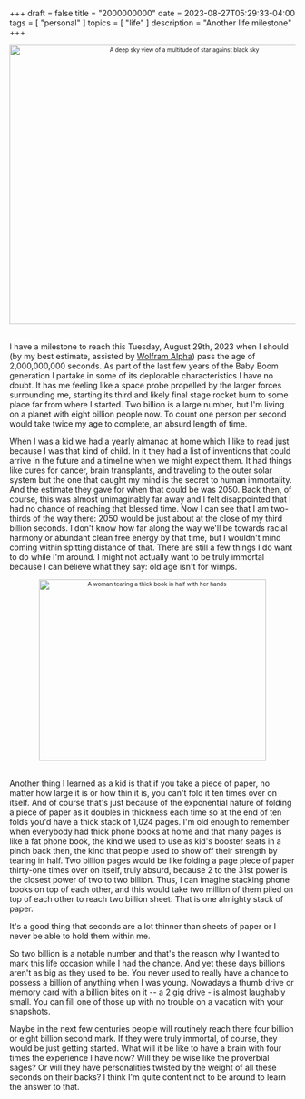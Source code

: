 +++
draft = false
title = "2000000000"
date = 2023-08-27T05:29:33-04:00
tags = [
  "personal"
]
topics = [
  "life"
]
description = "Another life milestone"
+++

<div align="center" style="font-size:x-small"><img src="https://milkfish08.s3.amazonaws.com/photo/blog/abovethefold/26829267114_2a84c285e7_c.jpg" alt="A deep sky view of a multitude of star against black sky" title="Hubble Friday - Heavy Metal Stars" width="600" height="492" /></div><br clear="all" />

I have a milestone to reach this Tuesday, August 29th, 2023 when I should (by my best estimate, assisted by [Wolfram Alpha](https://www.wolframalpha.com/)) pass the age of 2,000,000,000 seconds. 
As part of the last few years of the Baby Boom generation I partake in some of its deplorable characteristics I have no doubt. 
It has me feeling like a space probe propelled by the larger forces surrounding me, starting its third and likely final stage rocket burn to some place far from where I started. 
Two billion is a large number, but I'm living on a planet with eight billion people now. 
To count one person per second would take twice my age to complete, an absurd length of time.

When I was a kid we had a yearly almanac at home which I like to read just because I was that kind of child. 
In it they had a list of inventions that could arrive in the future and a timeline when we might expect them. 
It had things like cures for cancer, brain transplants, and traveling to the outer solar system but the one that caught my mind is the secret to human immortality. 
And the estimate they gave for when that could be was 2050. 
Back then, of course, this was almost unimaginably far away and I felt disappointed that I had no chance of reaching that blessed time. 
Now I can see that I am two-thirds of the way there: 2050 would be just about at the close of my third billion seconds. 
I don't know how far along the way we'll be towards racial harmony or abundant clean free energy by that time, but I wouldn't mind coming within spitting distance of that. 
There are still a few things I do want to do while I'm around. 
I might not actually want to be truly immortal because I can believe what they say: old age isn't for wimps.

<div align="center" style="font-size:x-small"><img src="https://milkfish08.s3.amazonaws.com/photo/blog/abovethefold/4616867629_a174048400_c.jpg" alt="A woman tearing a thick book in half with her hands" title="Telephone Book Torn in Half" width="400" height="320" /></div><br clear="all" />

Another thing I learned as a kid is that if you take a piece of paper, no matter how large it is or how thin it is, you can't fold it ten times over on itself. 
And of course that's just because of the exponential nature of folding a piece of paper as it doubles in thickness each time so at the end of ten folds you'd have a thick stack of 1,024 pages. 
I'm old enough to remember when everybody had thick phone books at home and that many pages is like a fat phone book, the kind we used to use as kid's booster seats in a pinch back then, the kind that people used to show off their strength by tearing in half. 
Two billion pages would be like folding a page piece of paper thirty-one times over on itself, truly absurd, because 2 to the 31st power is the closest power of two to two billion.
Thus, I can imagine stacking phone books on top of each other, and this would take two million of them piled on top of each other to reach two billion sheet. 
That is one almighty stack of paper. 

It's a good thing that seconds are a lot thinner than sheets of paper or I never be able to hold them within me.

So two billion is a notable number and that's the reason why I wanted to mark this life occasion while I had the chance. 
And yet these days billions aren't as big as they used to be. You never used to really have a chance to possess a billion of anything when I was young. 
Nowadays a thumb drive or memory card with a billion bites on it -- a 2 gig drive - is almost laughably small. 
You can fill one of those up with no trouble on a vacation with your snapshots. 

Maybe in the next few centuries people will routinely reach there four billion or eight billion second mark. 
If they were truly immortal, of course, they would be just getting started. 
What will it be like to have a brain with four times the experience I have now? 
Will they be wise like the proverbial sages? 
Or will they have personalities twisted by the weight of all these seconds on their backs? 
I think I'm quite content not to be around to learn the answer to that.